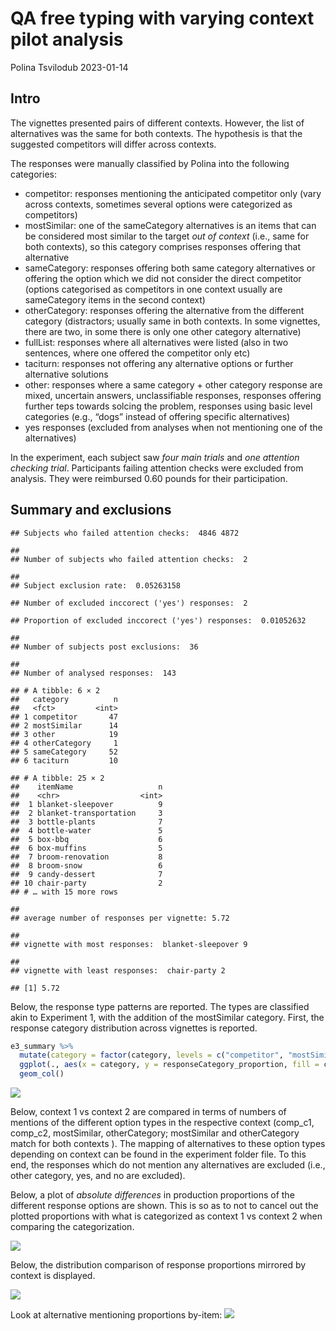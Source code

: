 QA free typing with varying context pilot analysis
================
Polina Tsvilodub
2023-01-14

## Intro

The vignettes presented pairs of different contexts. However, the list
of alternatives was the same for both contexts. The hypothesis is that
the suggested competitors will differ across contexts.

The responses were manually classified by Polina into the following
categories:

- competitor: responses mentioning the anticipated competitor only (vary
  across contexts, sometimes several options were categorized as
  competitors)
- mostSimilar: one of the sameCategory alternatives is an items that can
  be considered most similar to the target *out of context* (i.e., same
  for both contexts), so this category comprises responses offering that
  alternative
- sameCategory: responses offering both same category alternatives or
  offering the option which we did not consider the direct competitor
  (options categorised as competitors in one context usually are
  sameCategory items in the second context)
- otherCategory: responses offering the alternative from the different
  category (distractors; usually same in both contexts. In some
  vignettes, there are two, in some there is only one other category
  alternative)
- fullList: responses where all alternatives were listed (also in two
  sentences, where one offered the competitor only etc)
- taciturn: responses not offering any alternative options or further
  alternative solutions
- other: responses where a same category + other category response are
  mixed, uncertain answers, unclassifiable responses, responses offering
  further teps towards solcing the problem, responses using basic level
  categories (e.g., “dogs” instead of offering specific alternatives)
- yes responses (excluded from analyses when not mentioning one of the
  alternatives)

In the experiment, each subject saw *four main trials* and *one
attention checking trial*. Participants failing attention checks were
excluded from analysis. They were reimbursed 0.60 pounds for their
participation.

## Summary and exclusions

    ## Subjects who failed attention checks:  4846 4872

    ## 
    ## Number of subjects who failed attention checks:  2

    ## 
    ## Subject exclusion rate:  0.05263158

    ## Number of excluded inccorect ('yes') responses:  2

    ## Proportion of excluded inccorect ('yes') responses:  0.01052632

    ## 
    ## Number of subjects post exclusions:  36

    ## 
    ## Number of analysed responses:  143

    ## # A tibble: 6 × 2
    ##   category          n
    ##   <fct>         <int>
    ## 1 competitor       47
    ## 2 mostSimilar      14
    ## 3 other            19
    ## 4 otherCategory     1
    ## 5 sameCategory     52
    ## 6 taciturn         10

    ## # A tibble: 25 × 2
    ##    itemName                   n
    ##    <chr>                  <int>
    ##  1 blanket-sleepover          9
    ##  2 blanket-transportation     3
    ##  3 bottle-plants              7
    ##  4 bottle-water               5
    ##  5 box-bbq                    6
    ##  6 box-muffins                5
    ##  7 broom-renovation           8
    ##  8 broom-snow                 6
    ##  9 candy-dessert              7
    ## 10 chair-party                2
    ## # … with 15 more rows

    ## 
    ## average number of responses per vignette: 5.72

    ## 
    ## vignette with most responses:  blanket-sleepover 9

    ## 
    ## vignette with least responses:  chair-party 2

    ## [1] 5.72

Below, the response type patterns are reported. The types are classified
akin to Experiment 1, with the addition of the mostSimilar category.
First, the response category distribution across vignettes is reported.

``` r
e3_summary %>% 
  mutate(category = factor(category, levels = c("competitor", "mostSimilar", "sameCategory", "otherCategory", "fullList", "taciturn", "other"))) %>%
  ggplot(., aes(x = category, y = responseCategory_proportion, fill = category)) +
  geom_col()
```

![](07_main_contextSensitive_pilot_analysis_files/figure-gfm/unnamed-chunk-7-1.png)<!-- -->

Below, context 1 vs context 2 are compared in terms of numbers of
mentions of the different option types in the respective context
(comp_c1, comp_c2, mostSimilar, otherCategory; mostSimilar and
otherCategory match for both contexts ). The mapping of alternatives to
these option types depending on context can be found in the experiment
folder file. To this end, the responses which do not mention any
alternatives are excluded (i.e., other category, yes, and no are
excluded).

Below, a plot of *absolute differences* in production proportions of the
different response options are shown. This is so as to not to cancel out
the plotted proportions with what is categorized as context 1 vs context
2 when comparing the categorization.

![](07_main_contextSensitive_pilot_analysis_files/figure-gfm/unnamed-chunk-11-1.png)<!-- -->

Below, the distribution comparison of response proportions mirrored by
context is displayed.

![](07_main_contextSensitive_pilot_analysis_files/figure-gfm/unnamed-chunk-12-1.png)<!-- -->

Look at alternative mentioning proportions by-item:
![](07_main_contextSensitive_pilot_analysis_files/figure-gfm/unnamed-chunk-13-1.png)<!-- -->
